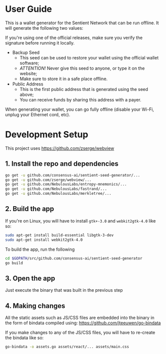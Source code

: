 # User Guide

This is a wallet generator for the Sentient Network that can be run offline. It will generate the following two values:

If you're using one of the official releases, make sure you verify the signature before running it locally.

* Backup Seed
  * This seed can be used to restore your wallet using the official wallet software;
  * *ATTENTION!* Never give this seed to anyone, or type it on the website;
  * Make sure to store it in a safe place offline.
* Public Address
  * This is the first public address that is generated using the seed above;
  * You can receive funds by sharing this address with a payer.

When generating your wallet, you can go fully offline (disable your Wi-Fi, unplug your Ethernet cord, etc).


# Development Setup

This project uses https://github.com/zserge/webview

## 1. Install the repo and dependencies
```bash
go get -u github.com/consensus-ai/sentient-seed-generator/...
go get -u github.com/zserge/webview/...
go get -u github.com/NebulousLabs/entropy-mnemonics/...
go get -u github.com/NebulousLabs/fastrand/...
go get -u github.com/NebulousLabs/merkletree/...
```

## 2. Build the app
If you're on Linux, you will have to install `gtk+-3.0` and `webkit2gtk-4.0` like so:
```bash
sudo apt-get install build-essential libgtk-3-dev
sudo apt-get install webkit2gtk-4.0
```

To build the app, run the following
```bash
cd $GOPATH/src/github.com/consensus-ai/sentient-seed-generator
go build
```

## 3. Open the app
Just execute the binary that was built in the previous step

## 4. Making changes

All the static assets such as JS/CSS files are embedded into the binary in the form of bindata compiled using:
https://github.com/jteeuwen/go-bindata

If you make changes to any of the JS/CSS files, you will have to re-create the bindata like so:
```bash
go-bindata -o assets.go assets/react/... assets/main.css
```
